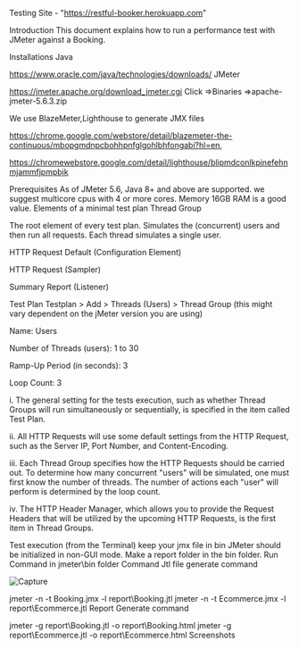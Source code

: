 
Testing Site - "https://restful-booker.herokuapp.com"

Introduction
This document explains how to run a performance test with JMeter against a Booking.

Installations
Java

  https://www.oracle.com/java/technologies/downloads/
JMeter

https://jmeter.apache.org/download_jmeter.cgi
Click =>Binaries
=>apache-jmeter-5.6.3.zip

We use BlazeMeter,Lighthouse to generate JMX files

https://chrome.google.com/webstore/detail/blazemeter-the-continuous/mbopgmdnpcbohhpnfglgohlbhfongabi?hl=en,

https://chromewebstore.google.com/detail/lighthouse/blipmdconlkpinefehnmjammfjpmpbjk

Prerequisites
As of JMeter 5.6, Java 8+ and above are supported.
we suggest multicore cpus with 4 or more cores.
Memory 16GB RAM is a good value.
Elements of a minimal test plan
Thread Group

The root element of every test plan. Simulates the (concurrent) users and then run all requests. Each thread simulates a single user.

HTTP Request Default (Configuration Element)

HTTP Request (Sampler)

Summary Report (Listener)

Test Plan
Testplan > Add > Threads (Users) > Thread Group (this might vary dependent on the jMeter version you are using)

Name: Users

Number of Threads (users): 1 to 30

Ramp-Up Period (in seconds): 3

Loop Count: 3

i. The general setting for the tests execution, such as whether Thread Groups will run simultaneously or sequentially, is specified in the item called Test Plan.

ii. All HTTP Requests will use some default settings from the HTTP Request, such as the Server IP, Port Number, and Content-Encoding.

iii. Each Thread Group specifies how the HTTP Requests should be carried out. To determine how many concurrent "users" will be simulated, one must first know the number of threads. The number of actions each "user" will perform is determined by the loop count.

iv. The HTTP Header Manager, which allows you to provide the Request Headers that will be utilized by the upcoming HTTP Requests, is the first item in Thread Groups.

Test execution (from the Terminal)
keep your jmx file in bin
JMeter should be initialized in non-GUI mode.
Make a report folder in the bin folder.
Run Command in jmeter\bin folder
Command
Jtl file generate command

![Capture](https://github.com/user-attachments/assets/0b4f6081-4967-4f16-970a-b6144fdceaa3)

jmeter -n -t Booking.jmx -l report\Booking.jtl
jmeter -n -t Ecommerce.jmx -l report\Ecommerce.jtl
Report Generate command

jmeter -g report\Booking.jtl -o report\Booking.html
jmeter -g report\Ecommerce.jtl -o report\Ecommerce.html
Screenshots
